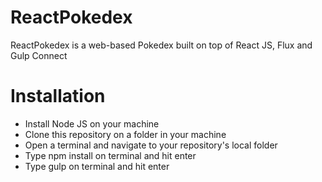 # ReactPokedex
ReactPokedex is a web-based Pokedex built on top of React JS, Flux and Gulp Connect

# Installation

- Install Node JS on your machine
- Clone this repository on a folder in your machine
- Open a terminal and navigate to your repository's local folder
- Type npm install on terminal and hit enter
- Type gulp on terminal and hit enter
